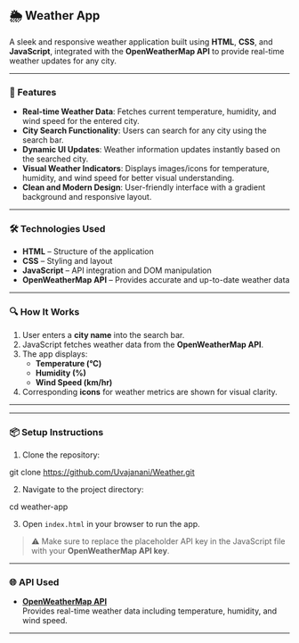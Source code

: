 ## 🌦️ Weather App

A sleek and responsive weather application built using **HTML**, **CSS**, and **JavaScript**, integrated with the **OpenWeatherMap API** to provide real-time weather updates for any city.

---

### 🚀 Features

- **Real-time Weather Data**: Fetches current temperature, humidity, and wind speed for the entered city.
- **City Search Functionality**: Users can search for any city using the search bar.
- **Dynamic UI Updates**: Weather information updates instantly based on the searched city.
- **Visual Weather Indicators**: Displays images/icons for temperature, humidity, and wind speed for better visual understanding.
- **Clean and Modern Design**: User-friendly interface with a gradient background and responsive layout.

---

### 🛠️ Technologies Used

- **HTML** – Structure of the application  
- **CSS** – Styling and layout  
- **JavaScript** – API integration and DOM manipulation  
- **OpenWeatherMap API** – Provides accurate and up-to-date weather data

---

### 🔍 How It Works

1. User enters a **city name** into the search bar.
2. JavaScript fetches weather data from the **OpenWeatherMap API**.
3. The app displays:
   - **Temperature (°C)**
   - **Humidity (%)**
   - **Wind Speed (km/hr)**
4. Corresponding **icons** for weather metrics are shown for visual clarity.

---



---

### 📦 Setup Instructions

1. Clone the repository:

git clone https://github.com/Uvajanani/Weather.git

2. Navigate to the project directory:

cd weather-app

3. Open `index.html` in your browser to run the app.

> ⚠️ Make sure to replace the placeholder API key in the JavaScript file with your **OpenWeatherMap API key**.

---

### 🌐 API Used

- **[OpenWeatherMap API](https://openweathermap.org/api)**  
Provides real-time weather data including temperature, humidity, and wind speed.

---


